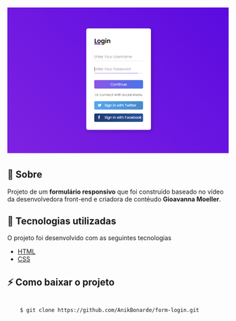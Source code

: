 
<h1>
    <img src= "public/img.png">
</h1>

## 📄 Sobre

Projeto de um **formulário responsivo** que foi construído baseado no vídeo da desenvolvedora front-end e criadora de contéudo **Gioavanna Moeller**.

## 🚀 Tecnologias utilizadas

O projeto foi desenvolvido com as seguintes tecnologias

- [HTML](https://developer.mozilla.org/pt-BR/docs/Web/HTML)
- [CSS](https://developer.mozilla.org/pt-BR/docs/Web/CSS)

## ⚡ Como baixar o projeto

```bash

    $ git clone https://github.com/AnikBonarde/form-login.git

```



